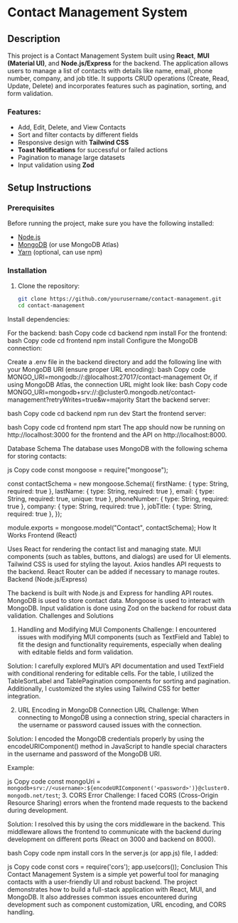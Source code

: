 # Contact Management System

## Description

This project is a Contact Management System built using **React**, **MUI (Material UI)**, and **Node.js/Express** for the backend. The application allows users to manage a list of contacts with details like name, email, phone number, company, and job title. It supports CRUD operations (Create, Read, Update, Delete) and incorporates features such as pagination, sorting, and form validation.

### Features:
- Add, Edit, Delete, and View Contacts
- Sort and filter contacts by different fields
- Responsive design with **Tailwind CSS**
- **Toast Notifications** for successful or failed actions
- Pagination to manage large datasets
- Input validation using **Zod**

## Setup Instructions

### Prerequisites

Before running the project, make sure you have the following installed:

- [Node.js](https://nodejs.org/)
- [MongoDB](https://www.mongodb.com/try/download/community) (or use MongoDB Atlas)
- [Yarn](https://classic.yarnpkg.com/en/docs/install/) (optional, can use npm)

### Installation

1. Clone the repository:
   ```bash
   git clone https://github.com/yourusername/contact-management.git
   cd contact-management
Install dependencies:

For the backend:
bash
Copy code
cd backend
npm install
For the frontend:
bash
Copy code
cd frontend
npm install
Configure the MongoDB connection:

Create a .env file in the backend directory and add the following line with your MongoDB URI (ensure proper URL encoding):
bash
Copy code
MONGO_URI=mongodb://<username>:<password>@localhost:27017/contact-management
Or, if using MongoDB Atlas, the connection URL might look like:
bash
Copy code
MONGO_URI=mongodb+srv://<username>:<password>@cluster0.mongodb.net/contact-management?retryWrites=true&w=majority
Start the backend server:

bash
Copy code
cd backend
npm run dev
Start the frontend server:

bash
Copy code
cd frontend
npm start
The app should now be running on http://localhost:3000 for the frontend and the API on http://localhost:8000.

Database Schema
The database uses MongoDB with the following schema for storing contacts:

js
Copy code
const mongoose = require("mongoose");

const contactSchema = new mongoose.Schema({
  firstName: { type: String, required: true },
  lastName: { type: String, required: true },
  email: { type: String, required: true, unique: true },
  phoneNumber: { type: String, required: true },
  company: { type: String, required: true },
  jobTitle: { type: String, required: true },
});

module.exports = mongoose.model("Contact", contactSchema);
How It Works
Frontend (React)

Uses React for rendering the contact list and managing state.
MUI components (such as tables, buttons, and dialogs) are used for UI elements.
Tailwind CSS is used for styling the layout.
Axios handles API requests to the backend.
React Router can be added if necessary to manage routes.
Backend (Node.js/Express)

The backend is built with Node.js and Express for handling API routes.
MongoDB is used to store contact data.
Mongoose is used to interact with MongoDB.
Input validation is done using Zod on the backend for robust data validation.
Challenges and Solutions
1. Handling and Modifying MUI Components
Challenge: I encountered issues with modifying MUI components (such as TextField and Table) to fit the design and functionality requirements, especially when dealing with editable fields and form validation.

Solution: I carefully explored MUI’s API documentation and used TextField with conditional rendering for editable cells. For the table, I utilized the TableSortLabel and TablePagination components for sorting and pagination. Additionally, I customized the styles using Tailwind CSS for better integration.

2. URL Encoding in MongoDB Connection URL
Challenge: When connecting to MongoDB using a connection string, special characters in the username or password caused issues with the connection.

Solution: I encoded the MongoDB credentials properly by using the encodeURIComponent() method in JavaScript to handle special characters in the username and password of the MongoDB URI.

Example:

js
Copy code
const mongoUri = `mongodb+srv://<username>:${encodeURIComponent('<password>')}@cluster0.mongodb.net/test`;
3. CORS Error
Challenge: I faced CORS (Cross-Origin Resource Sharing) errors when the frontend made requests to the backend during development.

Solution: I resolved this by using the cors middleware in the backend. This middleware allows the frontend to communicate with the backend during development on different ports (React on 3000 and backend on 8000).

bash
Copy code
npm install cors
In the server.js (or app.js) file, I added:

js
Copy code
const cors = require('cors');
app.use(cors());
Conclusion
This Contact Management System is a simple yet powerful tool for managing contacts with a user-friendly UI and robust backend. The project demonstrates how to build a full-stack application with React, MUI, and MongoDB. It also addresses common issues encountered during development such as component customization, URL encoding, and CORS handling.
